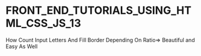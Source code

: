 # FRONT_END_TUTORIALS_USING_HTML_CSS_JS_13
How Count Input Letters And Fill Border Depending On Ratio=> Beautiful and Easy As Well
